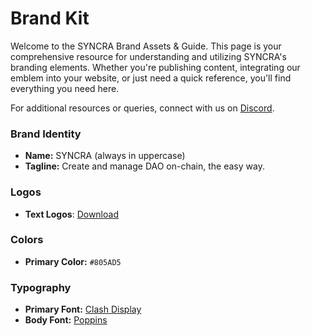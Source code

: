 # Brand Kit

Welcome to the SYNCRA Brand Assets & Guide. This page is your comprehensive resource for understanding and utilizing SYNCRA's branding elements. Whether you're publishing content, integrating our emblem into your website, or just need a quick reference, you'll find everything you need here. 

For additional resources or queries, connect with us on [Discord](https://discord.gg/bhVFa3BxbG).

### Brand Identity

- **Name:** SYNCRA (always in uppercase)
- **Tagline:** Create and manage DAO on-chain, the easy way.

### Logos

- **Text Logos**: [Download](/brand/text-logos.zip)

### Colors

- **Primary Color:** `#805AD5`

### Typography

- **Primary Font:** [Clash Display](https://www.fontshare.com/fonts/clash-display)
- **Body Font:** [Poppins](https://fonts.google.com/specimen/Poppins)
